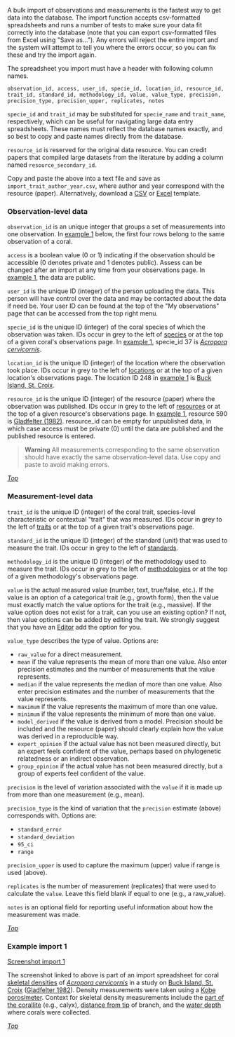 A bulk import of observations and measurements is the fastest way to get data into the database. The import function accepts csv-formatted spreadsheets and runs a number of tests to make sure your data fit correctly into the database (note that you can export csv-formatted files from Excel using "Save as..."). Any errors will reject the entire import and the system will attempt to tell you where the errors occur, so you can fix these and try the import again.</p>

The spreadsheet you import must have a header with following column names.

    observation_id, access, user_id, specie_id, location_id, resource_id, trait_id, standard_id, methodology_id, value, value_type, precision, precision_type, precision_upper, replicates, notes

`specie_id` and `trait_id` may be substituted for `specie_name` and `trait_name`, respectively, which can be useful for navigating large data entry spreadsheets. These names must reflect the database names exactly, and so best to copy and paste names directly from the database.

`resource_id` is reserved for the original data resource.  You can credit papers that compiled large datasets from the literature by adding a column named `resource_secondary_id`.

Copy and paste the above into a text file and save as `import_trait_author_year.csv`, where author and year correspond with the resource (paper). Alternatively, download a [CSV](/import_template_author_year.csv) or [Excel](/import_template_author_year.xlsx) template.

### Observation-level data

`observation_id` is an unique integer that groups a set of measurements into one observation. In [example 1](#example1) below, the first four rows belong to the same observation of a coral.

`access` is a boolean value (0 or 1) indicating if the observation should be accessible (0 denotes private and 1 denotes public). Assess can be changed after an import at any time from your observations page. In [example 1](#example1), the data are public.

`user_id` is the unique ID (integer) of the person uploading the data. This person will have control over the data and may be contacted about the data if need be. Your user ID can be found at the top of the "My observations" page that can be accessed from the top right menu.

`specie_id` is the unique ID (integer) of the coral species of which the observation was taken. IDs occur in grey to the left of [species](/species) or at the top of a given coral's observations page. In [example 1](#example1), specie_id 37 is *[Acropora cervicornis](/species/37)*.

`location_id` is the unique ID (integer) of the location where the observation took place. IDs occur in grey to the left of [locations](/locations) or at the top of a given location's observations page. The location ID 248 in [example 1](#example1) is [Buck Island, St. Croix](/locations/248).

`resource_id` is the unique ID (integer) of the resource (paper) where the observation was published. IDs occur in grey to the left of [resources](/resources) or at the top of a given resource's observations page. In [example 1](#example1), resource 590 is [Gladfelter (1982)](/resources/590). resource_id can be empty for unpublished data, in which case access must be private (0) until the data are published and the published resource is entered.
  
> **Warning** All measurements corresponding to the same observation should have exactly the same observation-level data. Use copy and paste to avoid making errors.

*[Top](#)*

### Measurement-level data

`trait_id` is the unique ID (integer) of the coral trait, species-level characteristic or contextual "trait" that was measured. IDs occur in grey to the left of [traits](/traits) or at the top of a given trait's observations page.

`standard_id` is the unique ID (integer) of the standard (unit) that was used to measure the trait. IDs occur in grey to the left of [standards](/standards).

`methodology_id` is the unique ID (integer) of the methodology used to measure the trait. IDs occur in grey to the left of [methodologies](/methodologies) or at the top of a given methodology's observations page.

`value` is the actual measured value (number, text, true/false, etc.). If the value is an option of a categorical trait (e.g., growth form), then the value must exactly match the value options for the trait (e.g., massive). If the value option does not exist for a trait, can you use an existing option? If not, then value options can be added by editing the trait. We strongly suggest that you have an [Editor](/editors) add the option for you.

`value_type` describes the type of value. Options are:

- `raw_value` for a direct measurement.
- `mean` if the value represents the mean of more than one value. Also enter precision estimates and the number of measurements that the value represents.
- `median` if the value represents the median of more than one value. Also enter precision estimates and the number of measurements that the value represents.
- `maximum` if the value represents the maximum of more than one value.
- `minimum` if the value represents the minimum of more than one value.
- `model_derived` if the value is derived from a model. Precision should be included and the resource (paper) should clearly explain how the value was derived in a reproducible way.
- `expert_opinion` if the actual value has not been measured directly, but an expert feels confident of the value, perhaps based on phylogenetic relatedness or an indirect observation.
- `group_opinion` if the actual value has not been measured directly, but a group of experts feel confident of the value.

`precision` is the level of variation associated with the `value` if it is made up from more than one measurement (e.g., mean).

`precision_type` is the kind of variation that the `precision` estimate (above) corresponds with. Options are:

- `standard_error`
- `standard_deviation`
- `95_ci`
- `range`

`precision_upper` is used to capture the maximum (upper) value if range is used (above).

`replicates` is the number of measurement (replicates) that were used to calculate the `value`.  Leave this field blank if equal to one (e.g., a raw_value).

`notes` is an optional field for reporting useful information about how the measurement was made.

*[Top](#)*

### Example import 1

[Screenshot import 1](/images/import_example1.png)

The screenshot linked to above is part of an import spreadsheet for coral [skeletal densities](/traits/61) of *[Acropora cervicornis](/species/37)* in a study on [Buck Island, St. Croix](/locations/248) ([Gladfelter 1982](/resources/590)). Density measurements were taken using a [Kobe porosimeter](/methodologies/5). Context for skeletal density measurements include the [part of the corallite](/traits/159) (e.g., calyx), [distance from tip](/traits/157) of branch, and the [water depth](/traits/143) where corals were collected.

*[Top](#)*


